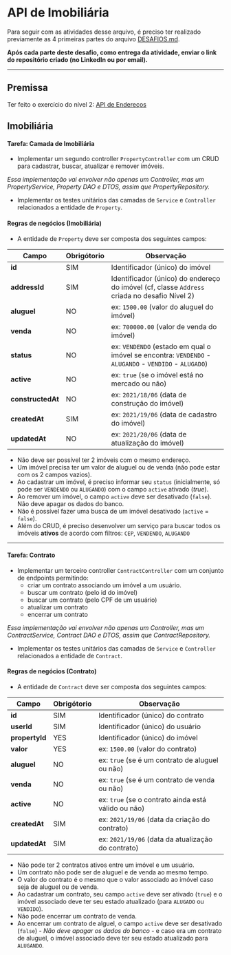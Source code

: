 # API de Imobiliária

Para seguir com as atividades desse arquivo, é preciso ter realizado previamente as 4 primeiras partes do arquivo [DESAFIOS.md](https://github.com/GuillaumeFalourd/java-training-api/tree/main/DESAFIOS.md).

**Após cada parte deste desafio, como entrega da atividade, enviar o link do repositório criado (no LinkedIn ou por email).**

* * *

## Premissa

Ter feito o exercício do nível 2: [API de Endereços](https://github.com/GuillaumeFalourd/java-training-api/tree/main/APIs/ENDERECO.md)

## Imobiliária

#### Tarefa: Camada de Imobiliária

- Implementar um segundo controller `PropertyController` com um CRUD para cadastrar, buscar, atualizar e remover imóveis.

*Essa implementação vai envolver não apenas um Controller, mas um PropertyService, Property DAO e DTOS, assim que PropertyRepository.*

- Implementar os testes unitários das camadas de `Service` e `Controller` relacionados a entidade de `Property`.

#### Regras de negócios (Imobiliária)

- A entidade de `Property` deve ser composta dos seguintes campos:

Campo | Obrigótorio | Observação
------------ | ------------  | -------------
**id** | SIM | Identificador (único) do imóvel
**addressId** | SIM | Identificador (único) do endereço do imóvel (cf, classe `Address` criada no desafio Nível 2)
**aluguel** | NO | ex: `1500.00` (valor do aluguel do imóvel)
**venda** | NO | ex: `700000.00` (valor de venda do imóvel)
**status** | NO | ex: `VENDENDO` (estado em qual o imóvel se encontra: `VENDENDO` - `ALUGANDO` - `VENDIDO` - `ALUGADO`)
**active** | NO | ex: `true` (se o imóvel está no mercado ou não)
**constructedAt** | NO | ex: `2021/18/06` (data de construção do imóvel)
**createdAt** | SIM | ex: `2021/19/06` (data de cadastro do imóvel)
**updatedAt** | NO | ex: `2021/20/06` (data de atualização do imóvel)

- Não deve ser possível ter 2 imóveis com o mesmo endereço.
- Um imóvel precisa ter um valor de aluguel ou de venda (não pode estar com os 2 campos vazios).
- Ao cadastrar um imóvel, é preciso informar seu `status` (inicialmente, só pode ser `VENDENDO` ou `ALUGANDO`) com o campo `active` ativado (_true_).
- Ao remover um imóvel, o campo `active` deve ser desativado (`false`). Não deve apagar os dados do banco.
- Não é possível fazer uma busca de um imóvel desativado (`active` = `false`).
- Além do CRUD, é preciso desenvolver um serviço para buscar todos os imóveis **ativos** de acordo com filtros: `CEP`, `VENDENDO`, `ALUGANDO`

* * *

#### Tarefa: Contrato

- Implementar um terceiro controller `ContractController` com um conjunto de endpoints permitindo:
  - criar um contrato associando um imóvel a um usuário.
  - buscar um contrato (pelo id do imóvel)
  - buscar um contrato (pelo CPF de um usuário)
  - atualizar um contrato
  - encerrar um contrato

*Essa implementação vai envolver não apenas um Controller, mas um ContractService, Contract DAO e DTOS, assim que ContractRepository.*

- Implementar os testes unitários das camadas de `Service` e `Controller` relacionados a entidade de `Contract`.

#### Regras de negócios (Contrato)

- A entidade de `Contract` deve ser composta dos seguintes campos:

Campo | Obrigótorio | Observação
------------ | ------------  | -------------
**id** | SIM | Identificador (único) do contrato
**userId** | SIM | Identificador (único) do usuário
**propertyId** | YES | Identificador (único) do imóvel
**valor** | YES |  ex: `1500.00` (valor do contrato)
**aluguel** | NO | ex: `true` (se é um contrato de aluguel ou não)
**venda** | NO | ex: `true` (se é um contrato de venda ou não)
**active** | NO | ex: `true` (se o contrato ainda está válido ou não)
**createdAt** | SIM | ex: `2021/19/06` (data da criação do contrato)
**updatedAt** | SIM | ex: `2021/19/06` (data da atualização do contrato)

- Não pode ter 2 contratos ativos entre um imóvel e um usuário.
- Um contrato não pode ser de aluguel e de venda ao mesmo tempo.
- O valor do contrato é o mesmo que o valor associado ao imóvel caso seja de aluguel ou de venda.
- Ao cadastrar um contrato, seu campo `active` deve ser ativado (`true`) e o imóvel associado deve ter seu estado atualizado (para `ALUGADO` ou `VENDIDO`).
- Não pode encerrar um contrato de venda.
- Ao encerrar um contrato de alguel, o campo `active` deve ser desativado (`false`) - _Não deve apagar os dados do banco_ - e caso era um contrato de aluguel, o imóvel associado deve ter seu estado atualizado para `ALUGANDO`.